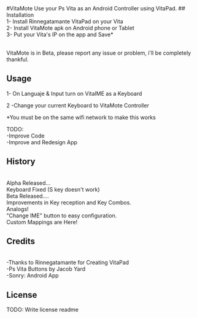 <snippet>
  <content>
#VitaMote
Use your Ps Vita as an Android Controller using VitaPad.
## Installation
<br>1- Install Rinnegatamante VitaPad on your Vita
<br>2- Install VitaMote apk on Android phone or Tablet
<br>3- Put your Vita's IP on the app and Save*

<br>VitaMote is in Beta, please report any issue or problem, i'll be completely thankful.

## Usage
1- On Languaje & Input turn on VitaIME as a Keyboard

2 -Change your current Keyboard to VitaMote Controller

*You must be on the same wifi network to make this works

TODO: 
<br>-Improve Code
<br>-Improve and Redesign App

## History
<br>Alpha Released...
<br>Keyboard Fixed (S key doesn't work)
<br>Beta Released....
<br>Improvements in Key reception and Key Combos.
<br>Analogs!
<br>"Change IME" button to easy configuration.
<br>Custom Mappings are Here!

## Credits
<br>-Thanks to Rinnegatamante for Creating VitaPad
<br>-Ps Vita Buttons by Jacob Yard
<br>-Sonry: Android App
## License
TODO: Write license
</content>
  <tabTrigger>readme</tabTrigger>
</snippet>
